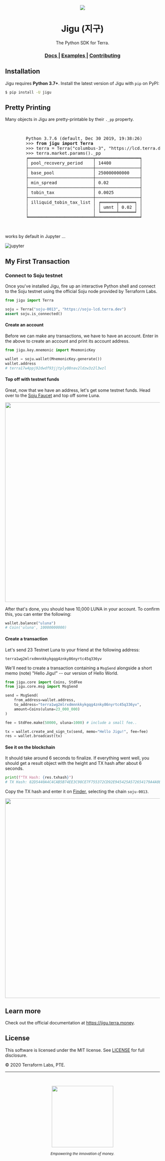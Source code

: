 <p>&nbsp;</p>
<p align="center">
<a href="https://jigu.terra.money/">
<img src="https://jigu.terra.money/img/logo.svg"/>
</a>
</p>

<h1 align="center">Jigu (지구)</h1>
<p align="center">
The Python SDK for Terra.</p>

<div align="center">
  <h3>
    <a href="https://jigu.terra.money/docs">
      Docs
    </a>
    <span> | </span>
    <a href="https://jigu.terra.money/examples">
      Examples
    </a>
    <!--<a href="https://jigu.terra.money/devguide">
      Dev Guide
    </a>-->
    <span> | </span>
    <a href="https://github.com/terra-project/jigu/blob/master/CONTRIBUTING.md">
      Contributing
    </a>
  </h3>
</div>

## Installation

Jigu requires **Python 3.7+**. Install the latest version of Jigu with `pip` on PyPI:

```bash
$ pip install -U jigu
```

## Pretty Printing

Many objects in Jigu are pretty-printable by their `._pp` property.

<pre>
        <div align="left">
        Python 3.7.6 (default, Dec 30 2019, 19:38:26)
        >>> <strong>from jigu import Terra</strong>
        >>> terra = Terra("columbus-3", "https://lcd.terra.dev/")
        >>> terra.market.params()._pp
        ╒═════════════════════════╤═════════════════╕
        │ pool_recovery_period    │ 14400           │
        ├─────────────────────────┼─────────────────┤
        │ base_pool               │ 250000000000    │
        ├─────────────────────────┼─────────────────┤
        │ min_spread              │ 0.02            │
        ├─────────────────────────┼─────────────────┤
        │ tobin_tax               │ 0.0025          │
        ├─────────────────────────┼─────────────────┤
        │ illiquid_tobin_tax_list │ ╒══════╤══════╕ │
        │                         │ │ umnt │ 0.02 │ │
        │                         │ ╘══════╧══════╛ │
        ╘═════════════════════════╧═════════════════╛
        </div>
</pre>

works by default in Jupyter ...

![jupyter](https://github.com/terra-project/jigu/blob/master/img/jupyter.png?raw=true)

## My First Transaction

### Connect to Soju testnet

Once you've installed Jigu, fire up an interactive Python shell and connect to the Soju testnet using the official Soju node provided by Terraform Labs.

```python
from jigu import Terra

soju = Terra("soju-0013", "https://soju-lcd.terra.dev")
assert soju.is_connected()
```

#### Create an account

Before we can make any transactions, we have to have an account. Enter in the above to create an account and print its account address.

```python
from jigu.key.mnemonic import MnemonicKey

wallet = soju.wallet(MnemonicKey.generate())
wallet.address
# terra17w4ppj92dwdf93jjtply08nav2ldzw3z2l3wzl
```

#### Top off with testnet funds

Great, now that we have an address, let's get some testnet funds. Head over to the [Soju Faucet](https://faucet.terra.money/) and top off some Luna.

<p align="center">
<img src="https://jigu.terra.money/img/faucet.png" aligned="center" width="650"/>
</p>

After that's done, you should have 10,000 LUNA in your account. To confirm this, you can enter the following:

```python
wallet.balance("uluna")
# Coin('uluna', 10000000000)
```

#### Create a transaction

Let's send 23 Testnet Luna to your friend at the following address:

`terra1wg2mlrxdmnnkkykgqg4znky86nyrtc45q336yv`

We'll need to create a transaction containing a `MsgSend` alongside a short memo (note) "Hello Jigu!" -- our version of Hello World.

```python
from jigu.core import Coins, StdFee
from jigu.core.msg import MsgSend

send = MsgSend(
    from_address=wallet.address,
    to_address="terra1wg2mlrxdmnnkkykgqg4znky86nyrtc45q336yv",
    amount=Coins(uluna=23_000_000)
)

fee = StdFee.make(50000, uluna=1000) # include a small fee..

tx = wallet.create_and_sign_tx(send, memo="Hello Jigu!", fee=fee)
res = wallet.broadcast(tx)
```

#### See it on the blockchain

It should take around 6 seconds to finalize. If everything went well, you should get a result object with the height and TX hash after about 6 seconds.

```python
print(f"TX Hash: {res.txhash}")
# TX Hash: 82D5440A4C4CAB5B74EE3C98CE7F755372CD92E945425A572654179A4A0EE678
```

Copy the TX hash and enter it on [Finder](https://finder.terra.money/), selecting the chain `soju-0013`.

<p align="center">
<img src="https://jigu.terra.money/img/txhash.png" aligned="center" width="650"/>
</p>

## Learn more

Check out the official documentation at https://jigu.terra.money.

## License

This software is licensed under the MIT license. See [LICENSE](./LICENSE) for full disclosure.

© 2020 Terraform Labs, PTE.

<hr/>

<p>&nbsp;</p>
<p align="center">
    <a href="https://terra.money/"><img src="http://terra.money/logos/terra_logo.svg" align="center" width=200/></a>
</p>
<div align="center">
  <sub><em>Empowering the innovation of money.</em></sub>
</div>
